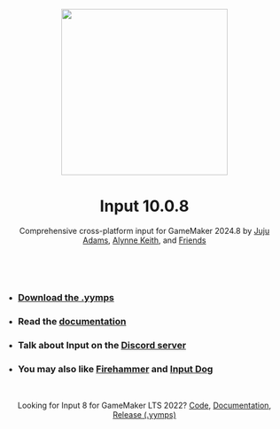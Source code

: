 <p align="center"><img src="https://raw.githubusercontent.com/offalynne/input/main/LOGO.png" style="display:block; margin:auto; width:300px"></p>

<h1 align="center">Input 10.0.8</h1>

<p align="center">Comprehensive cross-platform input for GameMaker 2024.8 by <a href="https://www.jujuadams.com/" target="_blank">Juju Adams</a>, <a href="https://offalynne.neocities.org/">Alynne Keith</a>, and <a href="https://offalynne.github.io/Input/#/10.0/Credits">Friends</a></p>

&nbsp;

&nbsp;

- ### [Download the .yymps](https://github.com/offalynne/input/releases/)
- ### Read the [documentation](https://offalynne.github.io/Input/)
- ### Talk about Input on the [Discord server](https://discord.gg/s6NjaV8AnM )
- ### You may also like [Firehammer](https://firehammergames.itch.io/firehammer-input) and [Input Dog](https://github.com/messhof/Input-Dog)

&nbsp;

<p align="center">Looking for Input 8 for GameMaker LTS 2022? <a href="https://github.com/offalynne/Input/tree/dev_8.1">Code</a>, <a href="https://offalynne.github.io/Input/#/8.1/">Documentation</a>, <a href="https://github.com/offalynne/Input/releases/tag/8.1.3">Release (.yymps)</a></p>
